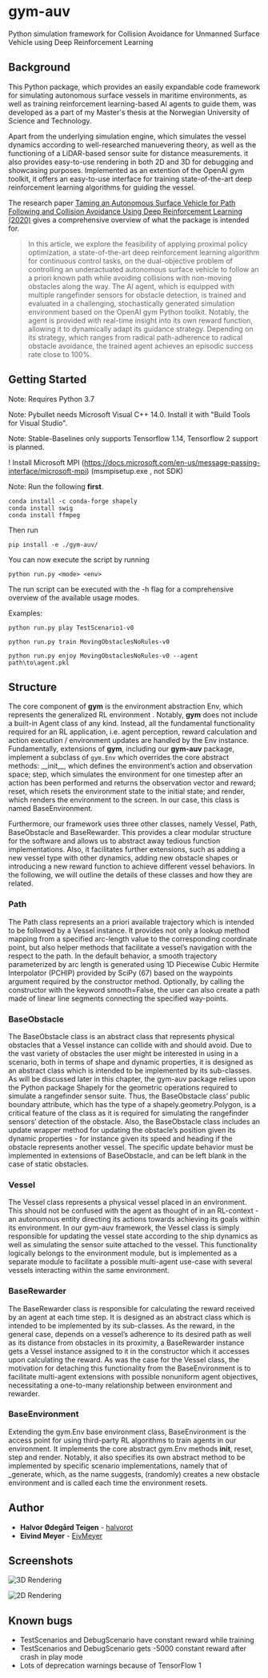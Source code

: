# gym-auv

Python simulation framework for Collision Avoidance for Unmanned Surface Vehicle using Deep Reinforcement Learning

## Background

This Python package, which provides an easily expandable code framework for simulating autonomous surface vessels
in maritime environments, as well as training reinforcement learning-based AI agents to guide them, was developed as a part of my Master's thesis at the Norwegian University of Science and Technology.

Apart from the underlying simulation engine, which simulates the vessel dynamics according to well-researched manuevering theory,
as well as the functioning of a LiDAR-based sensor suite for distance measurements.
it also provides easy-to-use rendering in both 2D and 3D for debugging and showcasing purposes. Implemented as an extention of the OpenAI gym toolkit, it offers an easy-to-use interface for training state-of-the-art deep reinforcement learning algorithms for guiding the vessel.

The research paper [Taming an Autonomous Surface Vehicle for Path Following and Collision Avoidance Using Deep Reinforcement Learning (2020)](https://ieeexplore.ieee.org/document/9016254?fbclid=IwAR3obkbKJcbA2Jrn3nqKp7iUD_MAag01YSCm3liaIYJN7xN9enzdHUA0Ma8) gives a comprehensive overview of what the package is intended for.

>  In this article, we explore the feasibility of applying proximal policy optimization, a state-of-the-art deep reinforcement learning algorithm for continuous control tasks, on the dual-objective problem of controlling an underactuated autonomous surface vehicle to follow an a priori known path while avoiding collisions with non-moving obstacles along the way. The AI agent, which is equipped with multiple rangefinder sensors for obstacle detection, is trained and evaluated in a challenging, stochastically generated simulation environment based on the OpenAI gym Python toolkit. Notably, the agent is provided with real-time insight into its own reward function, allowing it to dynamically adapt its guidance strategy. Depending on its strategy, which ranges from radical path-adherence to radical obstacle avoidance, the trained agent achieves an episodic success rate close to 100%.

## Getting Started
Note: Requires Python 3.7

Note: Pybullet needs Microsoft Visual C++ 14.0. Install it with "Build Tools for Visual Studio".

Note: Stable-Baselines only supports Tensorflow 1.14, Tensorflow 2 support is planned. 

! Install Microsoft MPI (https://docs.microsoft.com/en-us/message-passing-interface/microsoft-mpi) (msmpisetup.exe , not SDK)

Note: Run the following __first__.
```
conda install -c conda-forge shapely
conda install swig
conda install ffmpeg
```

Then run 

```
pip install -e ./gym-auv/
```

You can now execute the script by running 
```
python run.py <mode> <env>
``` 
The run script can be executed with the -h flag for a comprehensive overview of the available usage modes.

Examples:
```
python run.py play TestScenario1-v0
``` 
```
python run.py train MovingObstaclesNoRules-v0
``` 
```
python run.py enjoy MovingObstaclesNoRules-v0 --agent path\to\agent.pkl
``` 

## Structure
The core component of **gym** is the environment abstraction Env, which represents the generalized RL environment . Notably, **gym** does not include a built-in Agent class of any kind. Instead, all the fundamental functionality required for an RL application, i.e. agent perception, reward calculation and action execution / environment updates are handled by the Env instance. Fundamentally, extensions of **gym**, including our **gym-auv** package, implement a subclass of `gym.Env` which overrides the core abstract methods: \_\_init\_\_, which defines the environment’s action and observation space; step, which simulates the environment for one timestep after an action has been performed and returns the observation vector and reward; reset, which resets the environment state to the initial state; and render, which renders the environment to the screen. In our case, this class is
named BaseEnvironment.

Furthermore, our framework uses three other classes, namely Vessel, Path, BaseObstacle and BaseRewarder. This provides a clear modular structure for the software and allows us to abstract away tedious function implementations. Also, it facilitates further extensions, such as adding a new vessel type with other dynamics, adding new obstacle shapes or introducing a new reward function to achieve different vessel behaviors. In the following, we will outline the details of these classes and how they are related.

### Path
The Path class represents an a priori available trajectory which is intended to be followed by a Vessel instance. It provides not only a lookup method mapping from a
specified arc-length value to the corresponding coordinate point, but also helper methods
that facilitate a vessel’s navigation with the respect to the path. In the default behavior,
a smooth trajectory parameterized by arc length is generated using 1D Piecewise Cubic
Hermite Interpolator (PCHIP) provided by SciPy (67) based on the waypoints argument required by the constructor method. Optionally, by calling the constructor with the
keyword smooth=False, the user can also create a path made of linear line segments
connecting the specified way-points.

### BaseObstacle
The BaseObstacle class is an abstract class that represents physical obstacles that a Vessel instance can collide with and should avoid. Due to the vast variety of obstacles the user might be interested in using in a scenario, both in terms of shape and dynamic properties, it is designed as an abstract class which is intended to be implemented by its sub-classes. As will be discussed later in this chapter, the gym-auv package relies upon the Python package Shapely for the geometric operations required to simulate a rangefinder sensor suite. Thus, the BaseObstacle class’ public boundary attribute, which has the type of a shapely.geometry.Polygon, is a critical feature of the class as it is required for simulating the rangefinder sensors’ detection of the obstacle. Also, the BaseObstacle class includes an update wrapper method for updating the obstacle’s position given its dynamic properties - for instance given its speed and heading if the obstacle represents another vessel. The specific update behavior must be implemented in extensions of BaseObstacle, and can be left blank in the case of static obstacles.

### Vessel
The Vessel class represents a physical vessel placed in an environment. This should not be confused with the agent as thought of in an RL-context - an autonomous entity directing its actions towards achieving its goals within its environment. In our gym-auv framework, the Vessel class is simply responsible for updating the vessel state according to the ship dynamics as well as simulating the sensor suite attached to the vessel. This functionality logically belongs to the environment module, but is implemented as a separate module to facilitate a possible multi-agent use-case with several vessels interacting within the same environment.

### BaseRewarder
The BaseRewarder class is responsible for calculating the reward received by an agent at each time step. It is designed as an abstract class which is intended to be implemented by its sub-classes. As the reward, in the general case, depends on a vessel’s adherence to its desired path as well as its distance from obstacles in its proximity, a BaseRewarder instance gets a Vessel instance assigned to it in the constructor which it accesses upon calculating the reward. As was the case for the Vessel class, the motivation for detaching this functionality from the BaseEnvironment is to facilitate multi-agent extensions
with possible nonuniform agent objectives, necessitating a one-to-many relationship between environment and rewarder.

### BaseEnvironment
Extending the gym.Env base environment class, BaseEnvironment is the access point for using third-party RL algorithms to train agents in our environment. It implements the core abstract gym.Env methods __init__, reset, step and render. Notably, it also specifies its own abstract method to be implemented by specific scenario implementations, namely that of _generate, which, as the name suggests, (randomly) creates a new obstacle environment and is called each time the environment resets.

## Author
* **Halvor Ødegård Teigen** - [halvorot](https://github.com/halvorot)
* **Eivind Meyer** - [EivMeyer](https://github.com/EivMeyer)

## Screenshots

![3D Rendering](https://i.imgur.com/KD0TqZW.png)

![2D Rendering](https://i.imgur.com/dBQOWYT.png)


## Known bugs

* TestScenarios and DebugScenario have constant reward while training
* TestScenarios and DebugScenario gets -5000 constant reward after crash in play mode
* Lots of deprecation warnings because of TensorFlow 1